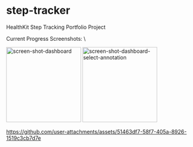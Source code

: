 # step-tracker
 HealthKit Step Tracking Portfolio Project

Current Progress Screenshots: \

<img src="https://github.com/user-attachments/assets/39cbaef7-8880-4a39-a0ea-78b7063eaf94" alt="screen-shot-dashboard" width="200"/>
<img src="https://github.com/user-attachments/assets/35bf3b1c-0ec0-48f0-ba02-a918e5d45bd2" alt="screen-shot-dashboard-select-annotation" width="200"/>


https://github.com/user-attachments/assets/51463df7-58f7-405a-8926-1519c3cb7d7e

